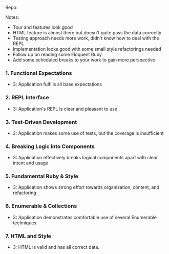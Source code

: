 Repo:

Notes:

* Tour and features look good
* HTML feature is almost there but doesn't quite pass the data correctly
* Testing approach needs more work, didn't know how to deal with the REPL
* Implementation looks good with some small style refactorings needed
* Follow up on reading some Eloquent Ruby
* Add some scheduled breaks to your work to gain more perspective

### 1. Functional Expectations

* 3: Application fulfills all base expectations

### 2. REPL Interface

* 3: Application's REPL is clear and pleasant to use

### 3. Test-Driven Development

* 2: Application makes some use of tests, but the coverage is insufficient

### 4. Breaking Logic into Components

* 3: Application effectively breaks logical components apart with clear intent and usage

### 5. Fundamental Ruby & Style

* 3:  Application shows strong effort towards organization, content, and refactoring

### 6. Enumerable & Collections

* 3: Application demonstrates comfortable use of several Enumerable techniques

### 7. HTML and Style

* 3: HTML is valid and has all correct data.
